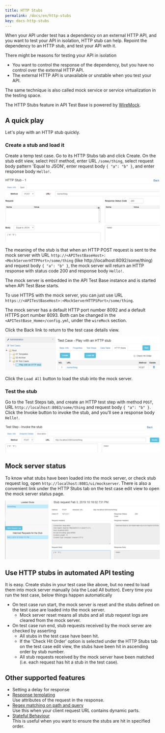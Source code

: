 ```yaml
---
title: HTTP Stubs
permalink: /docs/en/http-stubs
key: docs-http-stubs
---
```

When your API under test has a dependency on an external HTTP API, and you want to test your API in isolation, HTTP stub can help. Repoint the dependency to an HTTP stub, and test your API with it.

There might be reasons for testing your API in isolation
- You want to control the response of the dependency, but you have no control over the external HTTP API.
- The external HTTP API is unavailable or unstable when you test your API.

The same technique is also called mock service or service virtualization in the testing space.

The HTTP Stubs feature in API Test Base is powered by [WireMock](http://wiremock.org/).

## A quick play
Let's play with an HTTP stub quickly.

### Create a stub and load it
Create a temp test case. Go to its HTTP Stubs tab and click Create. On the stub edit view, select `POST` method, enter URL `/some/thing`, select request body pattern 'Equal to JSON', enter request body `{ "a": "b" }`, and enter response body `Hello!`.

![Quick Play Stub Details](../../screenshots/http-stubs/quick-play-stub-details.png)

The meaning of the stub is that when an HTTP POST request is sent to the mock server with URL `http://<APITestBaseHost>:<MockServerHTTPPort>/some/thing` (like http://localhost:8092/some/thing) and request body `{ "a": "b" }`, the mock server will return an HTTP response with status code 200 and response body `Hello!`.

The mock server is embedded in the API Test Base instance and is started when API Test Base starts.

To use HTTPS with the mock server, you can just use URL `https://<APITestBaseHost>:<MockServerHTTPSPort>/some/thing`.

The mock server has a default HTTP port number 8092 and a default HTTPS port number 8093. Both can be changed in the `<APITestBase_Home>/config.yml`, under the `wireMock` section.

Click the Back link to return to the test case details view.

![Quick Play Stub List](../../screenshots/http-stubs/quick-play-stub-list.png)

Click the `Load All` button to load the stub into the mock server.

### Test the stub
Go to the Test Steps tab, and create an HTTP test step with method `POST`, URL `http://localhost:8083/some/thing` and request body `{ "a": "b" }`. Click the Invoke button to invoke the stub, and you'll see a response body `Hello!`.

![Quick Play Stub Invocation](../../screenshots/http-stubs/quick-play-stub-invocation.png)

## Mock server status
To know what stubs have been loaded into the mock server, or check stub request log, open `http://localhost:8081/ui/mockserver`. There is also a convenient link under the HTTP Stubs tab on the test case edit view to open the mock server status page.

![Mock Server Status Page](../../screenshots/http-stubs/mock-server-status-page.png)

## Use HTTP stubs in automated API testing
It is easy. Create stubs in your test case like above, but no need to load them into mock server manually (via the Load All button). Every time you run the test case, below things happen automatically
- On test case run start, the mock server is reset and the stubs defined on the test case are loaded into the mock server.
    - Mock server reset means all stubs and all stub request logs are cleared from the mock server.
- On test case run end, stub requests received by the mock server are checked by asserting
    - All stubs in the test case have been hit.
    - If the 'Check Hit Order' option is selected under the HTTP Stubs tab on the test case edit view, the stubs have been hit in ascending order by stub number.
    - All stub requests received by the mock server have been matched (i.e. each request has hit a stub in the test case).

## Other supported features
- Setting a delay for response
- [Response templating](http://wiremock.org/docs/response-templating/)  
    Use attributes of the request in the response.
- [Regex matching on path and query](http://wiremock.org/docs/request-matching/#regex-matching-on-path-and-query)  
    Use this when your client request URL contains dynamic parts.
- [Stateful Behaviour](http://wiremock.org/docs/stateful-behaviour/)  
    This is useful when you want to ensure the stubs are hit in specified order.